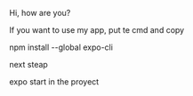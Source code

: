 Hi, how are you?

If you want to use my app, put te cmd and copy

npm install --global expo-cli 

next steap 

expo start in the proyect
